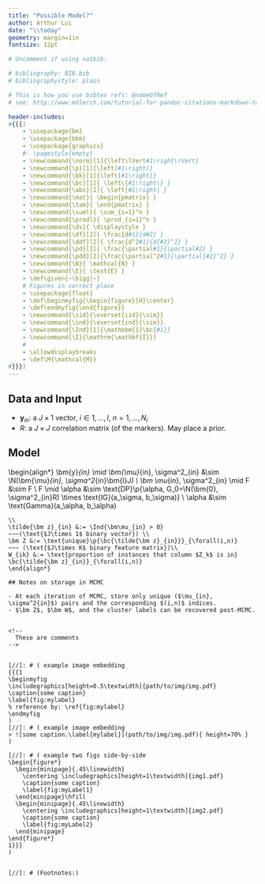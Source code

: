```yaml
---
title: "Possible Model?"
author: Arthur Lui
date: "\\today"
geometry: margin=1in
fontsize: 12pt

# Uncomment if using natbib:

# bibliography: BIB.bib
# bibliographystyle: plain 

# This is how you use bibtex refs: @nameOfRef
# see: http://www.mdlerch.com/tutorial-for-pandoc-citations-markdown-to-latex.html

header-includes: 
#{{{1
    - \usepackage{bm}
    - \usepackage{bbm}
    - \usepackage{graphicx}
    #- \pagestyle{empty}
    - \newcommand{\norm}[1]{\left\lVert#1\right\rVert}
    - \newcommand{\p}[1]{\left(#1\right)}
    - \newcommand{\bk}[1]{\left[#1\right]}
    - \newcommand{\bc}[1]{ \left\{#1\right\} }
    - \newcommand{\abs}[1]{ \left|#1\right| }
    - \newcommand{\mat}{ \begin{pmatrix} }
    - \newcommand{\tam}{ \end{pmatrix} }
    - \newcommand{\suml}{ \sum_{i=1}^n }
    - \newcommand{\prodl}{ \prod_{i=1}^n }
    - \newcommand{\ds}{ \displaystyle }
    - \newcommand{\df}[2]{ \frac{d#1}{d#2} }
    - \newcommand{\ddf}[2]{ \frac{d^2#1}{d{#2}^2} }
    - \newcommand{\pd}[2]{ \frac{\partial#1}{\partial#2} }
    - \newcommand{\pdd}[2]{\frac{\partial^2#1}{\partial{#2}^2} }
    - \newcommand{\N}{ \mathcal{N} }
    - \newcommand{\E}{ \text{E} }
    - \def\given{~\bigg|~}
    # Figures in correct place
    - \usepackage{float}
    - \def\beginmyfig{\begin{figure}[H]\center}
    - \def\endmyfig{\end{figure}}
    - \newcommand{\iid}{\overset{iid}{\sim}}
    - \newcommand{\ind}{\overset{ind}{\sim}}
    - \newcommand{\Ind}[1]{\mathbbm{1}\bc{#1}}
    - \newcommand{\I}{\mathrm{\mathbf{I}}}
    #
    - \allowdisplaybreaks
    - \def\M{\mathcal{M}}
#}}}1
---
```


## Data and Input

- $\bm{y}_{in}$: a $J\times1$ vector, $i\in 1,...,I$, $n=1,...,N_i$
- $R$: a $J\times J$ correlation matrix (of the markers). May place a prior.

## Model 

\begin{align*}
\bm{y}_{in} \mid \bm{\mu}_{in}, \sigma^2_{in} &\sim \N(\bm{\mu}_{in}, \sigma^2_{in}\bm{I}_J) \\
\bm \mu_{in}, \sigma^2_{in} \mid F &\sim F \\
F \mid \alpha &\sim \text{DP}\p{\alpha, G_0=\N(\bm{0}, \sigma^2_{in}R) \times \text{IG}(a_\sigma, b_\sigma)} \\
\alpha &\sim \text{Gamma}(a_\alpha, b_\alpha)
~~~(\text{use auxiliary variable as in Escobar West, 1995})\\
\\
\tilde{\bm z}_{in} &:= \Ind{\bm\mu_{in} > 0}
~~~(\text{$J\times 1$ binary vector}) \\
\bm Z &:= \text{unique}\p{\bc{\tilde{\bm z}_{in}}}_{\forall(i,n)}
~~~ (\text{$J\times K$ binary feature matrix})\\
W_{ik} &:= \text{proportion of instances that column $Z_k$ is in} \bc{\tilde{\bm z}_{in}}_{\forall(i,n)}
\end{align*}

## Notes on storage in MCMC

- At each iteration of MCMC, store only unique ($\mu_{in}, \sigma^2{in}$) pairs and the corresponding $(i,n)$ indices.
- $\bm Z$, $\bm W$, and the cluster labels can be recovered post-MCMC.


<!--
  These are comments
-->


[//]: # ( example image embedding
{{{1
\beginmyfig
\includegraphics[height=0.5\textwidth]{path/to/img/img.pdf}
\caption{some caption}
\label{fig:mylabel}
% reference by: \ref{fig:mylabel}
\endmyfig
)
[//]: # ( example image embedding
> ![some caption.\label{mylabel}](path/to/img/img.pdf){ height=70% }
)

[//]: # ( example two figs side-by-side
\begin{figure*}
  \begin{minipage}{.45\linewidth}
    \centering \includegraphics[height=1\textwidth]{img1.pdf}
    \caption{some caption}
    \label{fig:myLabel1}
  \end{minipage}\hfill
  \begin{minipage}{.45\linewidth}
    \centering \includegraphics[height=1\textwidth]{img2.pdf}
    \caption{some caption}
    \label{fig:myLabel2}
  \end{minipage}
\end{figure*}
1}}}
)


[//]: # (Footnotes:)


